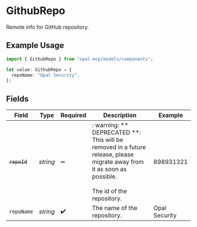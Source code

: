# GithubRepo

Remote info for GitHub repository.

## Example Usage

```typescript
import { GithubRepo } from "opal-mcp/models/components";

let value: GithubRepo = {
  repoName: "Opal Security",
};
```

## Fields

| Field                                                                                                                                              | Type                                                                                                                                               | Required                                                                                                                                           | Description                                                                                                                                        | Example                                                                                                                                            |
| -------------------------------------------------------------------------------------------------------------------------------------------------- | -------------------------------------------------------------------------------------------------------------------------------------------------- | -------------------------------------------------------------------------------------------------------------------------------------------------- | -------------------------------------------------------------------------------------------------------------------------------------------------- | -------------------------------------------------------------------------------------------------------------------------------------------------- |
| ~~`repoId`~~                                                                                                                                       | *string*                                                                                                                                           | :heavy_minus_sign:                                                                                                                                 | : warning: ** DEPRECATED **: This will be removed in a future release, please migrate away from it as soon as possible.<br/><br/>The id of the repository. | 898931321                                                                                                                                          |
| `repoName`                                                                                                                                         | *string*                                                                                                                                           | :heavy_check_mark:                                                                                                                                 | The name of the repository.                                                                                                                        | Opal Security                                                                                                                                      |
